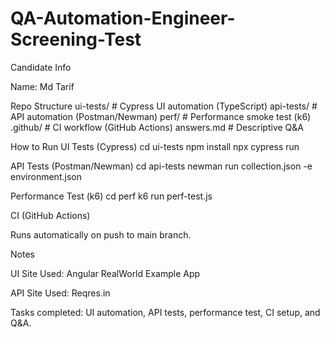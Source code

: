 # QA-Automation-Engineer-Screening-Test
Candidate Info

Name: Md Tarif

Repo Structure
ui-tests/      # Cypress UI automation (TypeScript)
api-tests/     # API automation (Postman/Newman)
perf/          # Performance smoke test (k6)
.github/       # CI workflow (GitHub Actions)
answers.md     # Descriptive Q&A

How to Run
UI Tests (Cypress)
cd ui-tests
npm install
npx cypress run

API Tests (Postman/Newman)
cd api-tests
newman run collection.json -e environment.json

Performance Test (k6)
cd perf
k6 run perf-test.js

CI (GitHub Actions)

Runs automatically on push to main branch.

Notes

UI Site Used: Angular RealWorld Example App

API Site Used: Reqres.in

Tasks completed: UI automation, API tests, performance test, CI setup, and Q&A.
